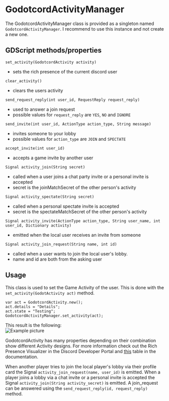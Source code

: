 # GodotcordActivityManager
The GodotcordActivityManager class is provided as a singleton named `GodotcordActivityManager`. I recommend to use this instance and not create a new one.

## GDScript methods/properties

`set_activity(GodotcordActivity activity)`
- sets the rich presence of the current discord user

`clear_activity()`
- clears the users activity

`send_request_reply(int user_id, RequestReply request_reply)`
- used to answer a join request
- possible values for `request_reply` are `YES`, `NO` and `IGNORE`

`send_invite(int user_id, ActionType action_type, String message)`
- invites someone to your lobby
- possible values for `action_type` are `JOIN` and `SPECTATE`

`accept_invite(int user_id)` 
- accepts a game invite by another user

`Signal activity_join(String secret)`
- called when a user joins a chat party invite or a personal invite is accepted
- secret is the joinMatchSecret of the other person's activity

`Signal activity_spectate(String secret)`
- called when a personal spectate invite is accepted
- secret is the spectateMatchSecret of the other person's activity

`Signal activity_invite(ActionType action_type, String user_name, int user_id, Dictionary activity)`
- emitted when the local user receives an invite from someone

`Signal activity_join_request(String name, int id)`
- called when a user wants to join the local user's lobby.
- name and id are both from the asking user

## Usage
This class is used to set the Game Activity of the user. This is done with the `set_activity(GodotActivity act)` method.

```GDScript
var act = GodotcordActivity.new();
act.details = "Details";
act.state = "Testing";
GodotcordActivityManager.set_activity(act);
```
This result is the following:<br>
![Example picture](https://cdn.discordapp.com/attachments/618818228508164127/722742670157676544/example.png)

GodotcordActivity has many properties depending on their combination show different Activity designs. For more information check out the Rich Presence Visualizer in the Discord Developer Portal and [this](https://discord.com/developers/docs/game-sdk/activities#activity-action-field-requirements-requirements) table in the documentation.

When another player tries to join the local player's lobby via their profile card the Signal `activity_join_request(name, user_id)` is emitted.
When a player joins a lobby via a chat invite or a personal invite is accepted the Signal `activity_join(String activity_secret)` is emitted.
A join_request can be answered using the `send_request_reply(id, request_reply)` method.